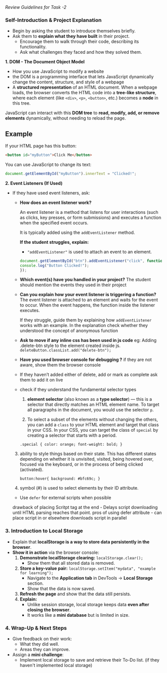*Review Guidelines for Task -2*


### **Self-Introduction & Project Explanation**

- Begin by asking the student to introduce themselves briefly.
- Ask them to **explain what they have built** in their project.
    - Encourage them to walk through their code, describing its functionality.
    - Ask what challenges they faced and how they solved them.

**1. DOM - The Document Object Model**

- How you use JavaScript to modify a website
- the DOM is a programming interface that lets JavaScript dynamically change the content, structure, and style of a webpage
-  A **structured representation** of an HTML document. When a webpage loads, the browser converts the HTML code into a **tree-like structure**, where each element (like `<div>`, `<p>`, `<button>`, etc.) becomes a **node** in this tree.

JavaScript can interact with this **DOM tree** to **read, modify, add, or remove elements** dynamically, without needing to reload the page.

## **Example**  
If your HTML page has this button:

```html
<button id="myButton">Click Me</button>
```
You can use JavaScript to change its text:

```jsx
document.getElementById("myButton").innerText = "Clicked!";
```
**2. Event Listeners (If Used)**

- If they have used event listeners, ask:
    - **How does an event listener work?**
        
        An event listener is a method that listens for user interactions (such as clicks, key presses, or form submissions) and executes a function when the specified event occurs.
        
        It is typically added using the `addEventListener` method.
        
        **If the student struggles, explain:**
        
        - `"addEventListener"` is used to attach an event to an element.
        
        ```jsx
        document.getElementById("btn").addEventListener("click", function() {
        console.log("Button Clicked!");
        });
        ```
        
    - **Which event(s) have you handled in your project?**
    The student should mention the events they used in their project
    - **Can you explain how your event listener is triggering a function?**
    The event listener is attached to an element and waits for the event to occur.
    When the event happens, the function inside the listener executes.
        
        If they struggle, guide them by explaining how `addEventListener` works with an example.
        In the explanation check whether they understood the concept of anonymous function
        
    - **Ask to move if any inline css has been used in js code**
    eg: Adding .delete-btn style to the element created inside js.
    `deleteButton.classList.add("delete-btn");`
    - **Have you used browser console for debugging ?**
    if they are not aware, show them the browser console
    - If they haven’t added either of delete, add or mark as complete ask them to add it on live
    - check if they understand the fundamental selector types

       1)  **element selector** (also known as a **type selector**) — this is a selector that directly matches an HTML element name. To target all paragraphs in the document, you would use the selector `p`.
    
       2) To select a subset of the elements without changing the others, you can add a `class` to your HTML element and target that class in your CSS. In your CSS, you can target the class of `special` by creating a selector that starts with a period.
    
         `.special {
        color: orange;
        font-weight: bold;
        }`
    
    3) ability to style things based on their state. This has different states depending on whether it is unvisited, visited, being hovered over, focused via the keyboard, or in the process of being clicked (activated).
    
        `button:hover{
        background: #bfc69c;
        }`
    4) symbol (#) is used to select elements by their ID attribute.
    - Use `defer` for external scripts when possible
    <script defer src="script.js"></script>
    
    drawback of placing Scritpt tag at the end - Delays script downloading until HTML parsing reaches that point.
    pros of using defer attribute - 
        can place script in <head> or elsewhere
        downloads script in parallel

### **3. Introduction to Local Storage**

- Explain that **localStorage is a way to store data persistently in the browser**.
- **Show it in action** via the browser console:
    1. **Demonstrate localStorage clearing:** 
         `localStorage.clear();`
        - Show them that all stored data is removed.
    2. **Store a key-value pair:**
    `localStorage.setItem("mydata", "example for learning");`
        - Navigate to the **Application tab** in DevTools → **Local Storage** section.
        - Show that the data is now saved.
    3. **Refresh the page** and show that the data still persists.
    4. **Explain:**
        - Unlike session storage, local storage keeps data **even after closing the browser**.
        - It works like a **mini database** but is limited in size.


### **4. Wrap-Up & Next Steps**

- Give feedback on their work:
    - What they did well.
    - Areas they can improve.
- Assign a **mini challenge**: 
    - Implement local storage to save and retrieve their To-Do list. (if they haven't implemented local storage)
